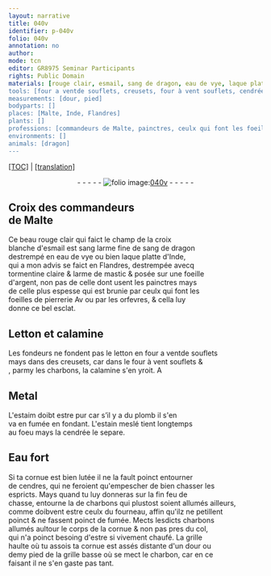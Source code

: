 ```yaml
---
layout: narrative
title: 040v
identifier: p-040v
folio: 040v
annotation: no
author:
mode: tcn
editor: GR8975 Seminar Participants
rights: Public Domain
materials: [rouge clair, esmail, sang de dragon, eau de vye, laque platte d'Inde, tormentine claire, larme de mastic, argent, Letton, calamine, letton, charbons, Metal, estaim doibt estre pur, plomb, estain, cendrée, Eau fort, lutée, cendres, charbon]
tools: [four a ventde souflets, creusets, four à vent souflets, cendrée, fourneau]
measurements: [dour, pied]
bodyparts: []
places: [Malte, Inde, Flandres]
plants: []
professions: [commandeurs de Malte, painctres, ceulx qui font les foeilles de pierrerie, orfevres, fondeurs]
environments: []
animals: [dragon]
---
```


<p><a href="{{ site.baseurl }}/normalized/">[TOC]</a> | <a href="{{ site.baseurl }}/texts/p-040v_tl/" target="_blank">[translation]</a></p><div class="folio" align="center">- - - - - <a href="http://gallica.bnf.fr/ark:/12148/btv1b10500001g/f86.image" target="_blank"><img src="https://cu-mkp.github.io/2017-workshop-edition/assets/photo-icon.png" alt="folio image: " style="display:inline-block; margin-bottom:-3px;"/>040v</a> - - - - - </div>  
  

## Croix des <span class="pro">commandeurs<br/> de <span class="pl">Malte</span></span>

 
Ce beau <span class="m">rouge clair</span> qui faict le champ de la croix<br/> blanche d'<span class="m">esmail</span> est <span class="del">sang</span> larme fine de <span class="m">sang de <span class="al">dragon</span></span><br/> destrempé en <span class="m">eau de vye</span> ou bien <span class="m">laque platte d'<span class="pl">Inde</span></span>,<br/> qui a mon advis se faict en <span class="pl">Flandres</span>, destrempée avecq<br/> <span class="m">tormentine claire</span> & <span class="m">larme de mastic</span> & posée sur une foeille<br/> d'<span class="m">argent</span>, non pas de celle dont usent les <span class="pro">painctres</span> mays<br/> de celle plus espesse qui est brunie par <span class="pro">ceulx qui font les<br/> foeilles de pierrerie</span> <span class="del">Av</span> ou par les <span class="pro">orfevres</span>, & cella luy<br/> donne ce bel esclat.

 
  

## <span class="m">Letton</span> et <span class="m">calamine</span>

 
Les <span class="pro">fondeurs</span> ne fondent pas le <span class="m">letton</span> en <span class="tl">four <span class="del">a vent</span><span class="add">de souflets</span></span><br/> mays dans des <span class="tl">creusets</span>, car dans le <span class="tl">four à vent <span class="add">souflets</span></span> &<br/>, parmy les <span class="m">charbons</span>, la <span class="m">calamine</span> s'en yroit. <span class="del">A</span> 
 
 
  

## <span class="m">Metal</span>

 
L'<span class="m">estaim doibt estre pur</span> car s’il y a du <span class="m">plomb</span> il s'en<br/> va en fumée en fondant. L'<span class="m">estain</span> meslé tient longtemps<br/> au foeu mays la <span class="tl"><span class="m">cendrée</span></span> le separe.
 
 
  

## <span class="m">Eau fort</span>

 
Si ta cornue est bien <span class="m">lutée</span> il ne la fault poinct entourner<br/> de <span class="m">cendres</span>, qui ne feroient qu'empescher de bien chasser les<br/> espricts. Mays quand tu luy donneras sur la fin feu de<br/> chasse, entourne la de <span class="m">charbons</span> qui plustost soient allumés ailleurs,<br/> co<span class="x">mm</span>e doibvent estre ceulx du <span class="tl">fourneau</span>, affin qu'ilz ne petillent<br/> poinct & ne fassent poinct de fumée. Mects lesdicts <span class="m">charbons</span><br/> allumés aultour le corps de la cornue & non pas pres du col,<br/> qui n'a poinct besoing d'estre si vivement chaufé. La grille<br/> haulte où tu assois ta cornue est assés distante d'un <span class="ms">dour</span> ou<br/> demy <span class="ms">pied</span> de la grille basse où se mect le <span class="m">charbon</span>, car en ce<br/> faisant il ne s'en gaste pas tant.
 
